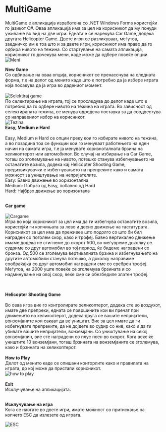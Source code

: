 # MultiGame
MultiGame е апликација изработена со .NET Windows Forms користејќи го јазикот C#. 
Оваа апликација има за цел на корисникот да му понуди уживање во вид на две игри. Едната е се нарекува Car Game, додека другата Helicopter Game. 
Двете игри се разликуваат, меѓутоа, заедничко им е тоа што и за двете игри, корисникот има право да го одбира нивото на тежина. 
Со стартување на самата апликација, корисникот го дочекува мени, каде може да одбере повеќе опции. 
![Meni](https://user-images.githubusercontent.com/74437710/104037103-8c147680-51d4-11eb-9aab-d21ca42e0c6b.png)

<b>New Game</b> 
<br>Со одбирање на оваа опција, корисникот се пренасочува на следната форма, т.е на делот од менито каде што е потребно да ја избере
играта која посакува да ја игра во дадениот момент. <br> <br>
![Selektiraj game](https://user-images.githubusercontent.com/74437710/104037104-8c147680-51d4-11eb-8e0f-01674d7585d5.png)
<br>
По селектирање на играта, тој се проследува до делот каде што е потребно да го одбере нивото на тежина на играта.
Во зависност од селектираната тежина, се менува одредена поставка за да соодвестува со направениот избор на корисникот.
<br>
![Tezina](https://user-images.githubusercontent.com/74437710/104037106-8cad0d00-51d4-11eb-8a62-5a99224feced.png)
<br>
<b>Easy, Medium и Hard</b> <br><br>
Easy, Medium и Hard се опции преку кои го избирате нивото на тежина, а во позадина тоа се функции кои го менуваат работењето на еден начин на самата игра,
т.е ја менувате хоризноталната брзина на хеликоптерот или автомобилот. Во случај на избирање на Car Game, тогаш со зголемување на нивото, потешко станува избегнувањето на 
останатите возила, додека кај Helicopter Shooting Game, предизвикувачки е избегнувањето на препреките како и самата можност за уништување на непријателите.
<br>
Easy: Бавно движење во хоризонтална<br>
Medium: Побрзо од Easy, побавно од Hard <br>
Hard: Најбрзо движење во хоризонтала<br>
<br>

<b> Car game</b> <br>
<br>
![Cargame](https://user-images.githubusercontent.com/74437710/104037096-8ae34980-51d4-11eb-8be4-238037cc1a83.png) <br>
Игра во која корисникот за цел има да ги избегнува останатите возила, користејќи ги копчињата за лево и десно движење на тастатурата. Корисникот за цел има да преживее што подолго
со што би бил награден со поголем скор, како и трофеј. Бавно вертикално движење имаме додека не стигнеме до скорот 500, во меѓувреме доколку се судриме со друг автомобил
во тој период, ќе бидеме наградени со бронза. Од 500 се зголемува вертикалната брзина и избегнувањето на другите автомобили станува потешко, а доколку направиме сообраќајка
со друг автомобил наградени сме со сребрен трофеј. Меѓутоа, на 2000 уште повеќе се зголемува брзината и со надминување на овој скор, веќе сме си обезбедиле златен трофеј.

<br><br>
<b> Helicopter Shooting Game</b>
<br><br>
Во оваа игра вие го контролирате хеликоптерот, додека сте во воздухот, имате две препреки, едната се површините кои ви пречат при движењето на хеликоптерот,
додека друга се вашите непријатели, вонземјаните кои сакаат да ве уништат. Вие за цел имате да ги избегнувате препреките, да не дојдете во судир со нив, како и да 
ги убивате вашите непријатели, вонземјани. Со уништување на секој вонземјанин, вие сте наградени со плус поен во скорот. Кога веќе ќе уништите 10 вонземјани,
тогаш брзината на вонземјаните се зголемува, како и брзината на хеликоптерот.
<br><br>
<b>How to Play</b>
<br>
Делот од менито каде се опишани конторлите како и правилата на играта, до кој може да пристапи корисникот.
<br>
![how to play](https://user-images.githubusercontent.com/74437710/104037102-8c147680-51d4-11eb-9c37-1f149b76dd32.png)
<br>
<br>
<b>Exit</b>
<br>
Исклучување на апликацијата.

<br>
<b>Исклучување на игра</b>
<br>
Кога се наоѓате во двете игри, имате можност со притискање на копчето ESC да излезете од играта.
<br>

![ESC](https://user-images.githubusercontent.com/74437710/104037099-8b7be000-51d4-11eb-9020-ccc7faf5a484.png)

